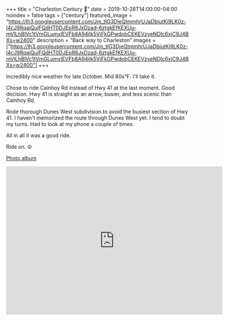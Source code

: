 +++
title =  "Charleston Century 💯"
date = 2019-10-26T14:00:00-04:00
noindex = false
tags = ["century"]
featured_image = "https://lh3.googleusercontent.com/Jm_tIG3DjeQtmmhrUJaDbiutKi9LK0z-I4cJ9RqaiQujFQdHT0DJEpR6JxDzad-6ztgkEfKEXUu-mVlLhBlVc1tVmGLumxIEVFb8A94ilk5ViFkGPwdobCEKEVzyeNDIc6xjC9J4BXs=w2400"
description = "Back way to Charleston"
images = ["https://lh3.googleusercontent.com/Jm_tIG3DjeQtmmhrUJaDbiutKi9LK0z-I4cJ9RqaiQujFQdHT0DJEpR6JxDzad-6ztgkEfKEXUu-mVlLhBlVc1tVmGLumxIEVFb8A94ilk5ViFkGPwdobCEKEVzyeNDIc6xjC9J4BXs=w2400"]
+++

Incredibly nice weather for late October. Mid 80s℉. I'll take it.

Chose to ride Cainhoy Rd instead of Hwy 41 at the last moment. Good decision. Hwy 41 is straight as an arrow, busier, and less scenic than Cainhoy Rd.

Rode thorough Dunes West subdivision to avoid the busiest section of Hwy 41. I haven't memorized the route through Dunes West yet. I tend to doubt my turns. Had to look at my phone a couple of times.

All in all it was a good ride.

Ride on. ☮

<a href='https://photos.app.goo.gl/QE3R65AooSM7XgL77'>Photo album</a>

<iframe height='405' width='590' frameborder='0' allowtransparency='true' scrolling='no' src='https://www.strava.com/activities/2818986782/embed/8ebcff3e158faa4995696e011e0dd0efdcd0bc0b'></iframe>
